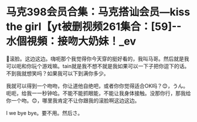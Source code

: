 # 马克398会员合集：马克搭讪会员—kiss the girl【yt被删视频261集合：[59]--水個視頻：接吻大奶妹！_ev

🎼滚脸。这边这边。嗨呃那个我觉得你今天穿的挺好看的，我叫马哥。然后就是我可以呃和你玩个游戏嘛。tain就是我不想不就是我如果可以一下子把你逗下的话。不到我就想笑吗？如果我可以下到满你多少。

我就可以得到一个吻吻，你让道他自绝吧，或者你你觉得适合OK吗？😊，うん。呃呃，给我一一秒钟哈。不能不能抓眼能，不能让我身体接触。没那你行，那我给你一个吻。😊，哪里我肯定不让你跟我的滚脸啊这边这边。

I we bye bye。要不用。然后さ。
